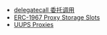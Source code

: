 - [delegatecall 委托调用](https://solidity-by-example.org/delegatecall/)
- [ERC-1967 Proxy Storage Slots](https://eips.ethereum.org/EIPS/eip-1967)
- [UUPS Proxies](https://docs.openzeppelin.com/contracts/4.x/api/proxy#transparent-vs-uups)